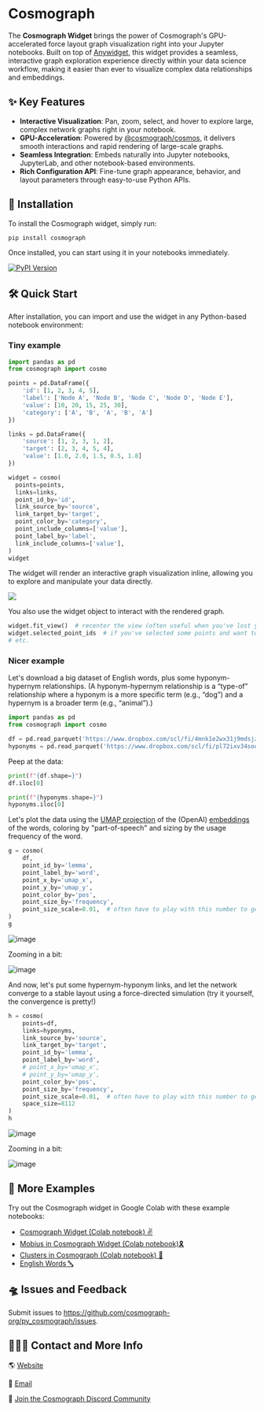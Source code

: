 # Cosmograph

The **Cosmograph Widget** brings the power of Cosmograph's GPU-accelerated force layout graph visualization right into your Jupyter notebooks. Built on top of [Anywidget](https://anywidget.dev/), this widget provides a seamless, interactive graph exploration experience directly within your data science workflow, making it easier than ever to visualize complex data relationships and embeddings.

## ✨ Key Features

- **Interactive Visualization**: Pan, zoom, select, and hover to explore large, complex network graphs right in your notebook.
- **GPU-Acceleration**: Powered by [@cosmograph/cosmos](http://github.com/cosmograph-org/cosmos), it delivers smooth interactions and rapid rendering of large-scale graphs.
- **Seamless Integration**: Embeds naturally into Jupyter notebooks, JupyterLab, and other notebook-based environments.
- **Rich Configuration API**: Fine-tune graph appearance, behavior, and layout parameters through easy-to-use Python APIs.

## 🚀 Installation

To install the Cosmograph widget, simply run:

```sh
pip install cosmograph
```

Once installed, you can start using it in your notebooks immediately.

[![PyPI Version](https://img.shields.io/pypi/v/cosmograph)](https://pypi.org/project/cosmograph/)


## 🛠️ Quick Start

After installation, you can import and use the widget in any Python-based notebook environment:

### Tiny example

```python
import pandas as pd
from cosmograph import cosmo

points = pd.DataFrame({
    'id': [1, 2, 3, 4, 5],
    'label': ['Node A', 'Node B', 'Node C', 'Node D', 'Node E'],
    'value': [10, 20, 15, 25, 30],
    'category': ['A', 'B', 'A', 'B', 'A']
})

links = pd.DataFrame({
    'source': [1, 2, 3, 1, 2],
    'target': [2, 3, 4, 5, 4],
    'value': [1.0, 2.0, 1.5, 0.5, 1.8]
})

widget = cosmo(
  points=points,
  links=links,
  point_id_by='id',
  link_source_by='source',
  link_target_by='target',
  point_color_by='category',
  point_include_columns=['value'],
  point_label_by='label',
  link_include_columns=['value'],
)
widget
```

The widget will render an interactive graph visualization inline, allowing you to 
explore and manipulate your data directly. 

![](https://github.com/user-attachments/assets/328ff643-dcd8-479b-938a-40d43246cd39)

You also use the widget object to interact with the rendered graph.

```python
widget.fit_view()  # recenter the view (often useful when you've lost your graph (or within your graph)
widget.selected_point_ids  # if you've selected some points and want to get info about the selection...
# etc.
```

### Nicer example

Let's download a big dataset of English words, plus some hyponym-hypernym relationships. 
(A hyponym-hypernym relationship is a “type-of” relationship where a hyponym is a more 
specific term (e.g., “dog”) and a hypernym is a broader term (e.g., “animal”).)

```python
import pandas as pd
from cosmograph import cosmo

df = pd.read_parquet('https://www.dropbox.com/scl/fi/4mnk1e2wx31j9mdsjzecy/wordnet_feature_meta.parquet?rlkey=ixjiiso80s1uk4yhx1v38ekhm&dl=1')
hyponyms = pd.read_parquet('https://www.dropbox.com/scl/fi/pl72ixv34soo1o8zanfrz/hyponyms.parquet?rlkey=t4d606fmq1uinn29qmli7bx6r&dl=1')
```

Peep at the data:

```python
print(f"{df.shape=}")
df.iloc[0]
```

```python
print(f"{hyponyms.shape=}")
hyponyms.iloc[0]
```

Let's plot the data using the [UMAP projection](https://umap-learn.readthedocs.io/en/latest/) 
of the (OpenAI) [embeddings](https://www.deepset.ai/blog/the-beginners-guide-to-text-embeddings)
of the words, coloring by "part-of-speech" and sizing by the usage frequency of the word.

```python
g = cosmo(
    df,
    point_id_by='lemma',
    point_label_by='word',
    point_x_by='umap_x',
    point_y_by='umap_y',
    point_color_by='pos',
    point_size_by='frequency',
    point_size_scale=0.01,  # often have to play with this number to get the size right
)
g
```

![image](https://github.com/user-attachments/assets/22bf49e9-a4ee-41f4-ba74-4557a0b52d98)

Zooming in a bit:

![image](https://github.com/user-attachments/assets/ad81eb4e-401d-433b-945a-f460a44c81de)


And now, let's put some hypernym-hyponym links, and let the network converge to a stable 
layout using a force-directed simulation (try it yourself, the convergence is pretty!)

```python
h = cosmo(
    points=df,
    links=hyponyms,
    link_source_by='source',
    link_target_by='target',
    point_id_by='lemma',
    point_label_by='word',
    # point_x_by='umap_x',
    # point_y_by='umap_y',
    point_color_by='pos',
    point_size_by='frequency',
    point_size_scale=0.01,  # often have to play with this number to get the size right
    space_size=8112
)
h
```

![image](https://github.com/user-attachments/assets/23312ab7-7b28-495d-a69e-9b6e44c61842)

Zooming in a bit:

![image](https://github.com/user-attachments/assets/8cf95878-b4a3-49ae-985e-e017d346886b)


## 🎉 More Examples

Try out the Cosmograph widget in Google Colab with these example notebooks:

- [Cosmograph Widget (Colab notebook) ✌️](https://colab.research.google.com/drive/1d0Gsn6KlCNCjPp8n8fpm82ctBpARasVX)
- [Mobius in Cosmograph Widget (Colab notebook)🎗️](https://colab.research.google.com/drive/1-FlUSyRAgdhXT6rNyi3uYrIIlGX8gRuk)
- [Clusters in Cosmograph (Colab notebook) 🫧](https://colab.research.google.com/drive/1Rt8rmmeMuWyFjEqae2DdJ3NYymtjC9cT)
- [English Words 🔤](https://colab.research.google.com/drive/1jZ2tPJw4gHpTCJVwCggRPWLmasfJIjPc?usp=sharing)


## 🛸 Issues and Feedback

Submit issues to https://github.com/cosmograph-org/py_cosmograph/issues.

## 👩🏻‍🚀 Contact and More Info

🌎 [Website](https://cosmograph.app)

📩 [Email](mailto:hi@cosmograph.app)

👾 [Join the Cosmograph Discord Community](https://discord.gg/Rv8RUQuzsx)

